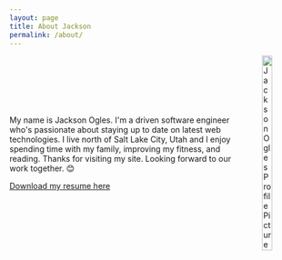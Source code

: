 ```yaml
---
layout: page
title: About Jackson
permalink: /about/
---
```


<div style="display: flex; align-items: center;">
     <div>
          <p style="margin-right: 30px">
               My name is Jackson Ogles. I'm a driven software engineer who's passionate about staying up to date on latest web technologies. I live north of Salt Lake City, Utah and I enjoy spending time with my family, improving my fitness, and reading. Thanks for visiting my site. Looking forward to our work together. 😊
          </p>
          <p>
               <a href="./resume.pdf" download="jackson_ogles_resume">Download my resume here</a>
          </p>
     </div>
     <img style="width: 30%;" src="../assets/me.jpeg" alt="Jackson Ogles Profile Picture">
</div>
